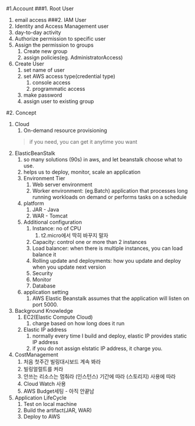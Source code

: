 #1.Account
###1. Root User
1. email access
###2. IAM User
1. Identity and Access Management user
2. day-to-day activity
3. Authorize permission to specific user
4. Assign the permission to groups
   1. Create new group
   2. assign policies(eg. AdministratorAccess)
5. Create User
   1. set name of user
   2. set AWS access type(credential type)
      1. console access
      2. programmatic access
   3. make password
   4. assign user to existing group

#2. Concept
1. Cloud 
   1. On-demand resource provisioning
    > if you need, you can get it anytime you want
2. ElasticBeanStalk
   1. so many solutions (90s) in aws, and let beanstalk choose what to use.
   2. helps us to deploy, monitor, scale an application
   3. Environment Tier
      1. Web server environment
      2. Worker environment: (eg.Batch) application that processes long running workloads on demand or performs tasks on a schedule
   4. platform
      1. JAR - Java
      2. WAR - Tomcat
   5. Additional configuration
      1. Instance: no of CPU 
         1. t2.micro에서 딱히 바꾸지 말자
      2. Capacity: control one or more than 2 instances
      3. Load balancer: when there is multiple instances, you can load balance it
      4. Rolling update and deployments: how you update and deploy when you update next version
      5. Security
      6. Monitor
      7. Database
   6. application setting
      1. AWS Elastic Beanstalk assumes that the application will listen on port 5000.
3. Background Knowledge
   1. EC2(Elastic Compute Cloud)
      1. charge based on how long does it run
   2. Elastic IP address
      1. normally every time I build and deploy, elastic IP provides static IP address
      2. if you do not assign elstatic IP address, it charge you.
4. CostManagement
   1. 처음 첫주간 빌링대시보드 계속 봐라
   2. 빌링얼럴트를 켜라
   3. 안쓰는 리소스는 멈춰라
   (인스턴스) 기간에 따라
   (스토리지) 사용에 따라
   4. Cloud Watch 사용
   5. AWS Budget세팅 - 아직 안끝남
5. Application LifeCycle
   1. Test on local machine
   2. Build the artifact(JAR, WAR)
   3. Deploy to AWS
